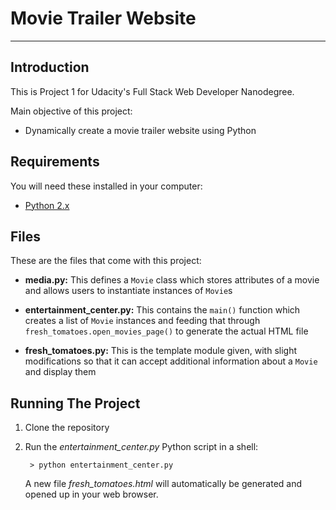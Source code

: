 # Movie Trailer Website

---

## Introduction

This is Project 1 for Udacity's Full Stack Web Developer Nanodegree.

Main objective of this project:

* Dynamically create a movie trailer website using Python 

## Requirements

You will need these installed in your computer:

* [Python 2.x](https://www.python.org/downloads/)

## Files

These are the files that come with this project:

* **media.py:** This defines a `Movie` class which stores attributes of a movie and allows users to instantiate instances of `Movie`s

* **entertainment_center.py:** This contains the `main()` function which creates a list of `Movie` instances and feeding that through `fresh_tomatoes.open_movies_page()` to generate the actual HTML file

* **fresh_tomatoes.py:** This is the template module given, with slight modifications so that it can accept additional information about a `Movie` and display them

## Running The Project

1. Clone the repository 

2. Run the *entertainment_center.py* Python script in a shell:

        > python entertainment_center.py
	
    A new file *fresh_tomatoes.html* will automatically be generated and opened up in your web browser.	